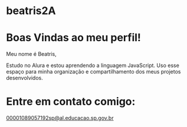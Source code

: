 # beatris2A

# Boas Vindas ao meu perfil!

Meu nome é Beatris, 

Estudo no Alura e estou aprendendo a linguagem JavaScript.
Uso esse espaço para minha organização e compartilhamento dos meus projetos desenvolvidos.

# Entre em contato comigo:

00001089057192sp@al.educacao.sp.gov.br

